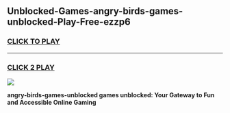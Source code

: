 
## Unblocked-Games-angry-birds-games-unblocked-Play-Free-ezzp6
<h3>
<a href="https://premium76.site?title=angry-birds-games-unblocked&ref=18A1">CLICK TO PLAY</a></h3>
<hr>

<h3>
<a href="https://premium76.site?title=angry-birds-games-unblocked&ref=18A1">CLICK 2 PLAY</a>
  
</h3>

<a href="https://premium76.site?title=angry-birds-games-unblocked&ref=18A1"><img src="https://clearcache.store/games.png"></a>


**angry-birds-games-unblocked games unblocked: Your Gateway to Fun and Accessible Online Gaming**
